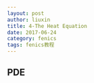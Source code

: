 ```yaml
---
layout: post
author: liuxin
title: 4-The Heat Equation
date: 2017-06-24
category: fenics
tags: fenics教程
---
```


## PDE